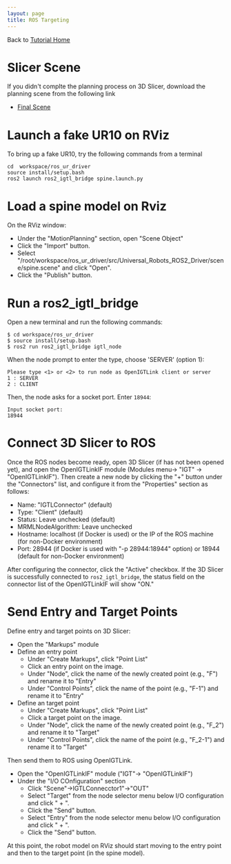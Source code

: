 ```yaml
---
layout: page
title: ROS Targeting
---
```


Back to [Tutorial Home](/ismr2023/)



Slicer Scene
============

If you didn't complte the planning process on 3D Slicer, download the planning scene from the following link

- [Final Scene](https://1drv.ms/u/s!AhiABcbe1DByhKsG9_tS46YvcfMj2Q?e=8s73FX)


Launch a fake UR10 on RViz
==========================

To bring up a fake UR10, try the following commands from a terminal
~~~
cd  workspace/ros_ur_driver
source install/setup.bash
ros2 launch ros2_igtl_bridge spine.launch.py
~~~

Load a spine model on Rviz
==========================

On the RViz window:
- Under the "MotionPlanning" section, open "Scene Object"
- Click the "Import" button.
- Select "/root/workspace/ros_ur_driver/src/Universal_Robots_ROS2_Driver/scene/spine.scene" and click "Open".
- Click the "Publish" button.

Run a ros2_igtl_bridge
======================

Open a new terminal and run the following commands:

~~~~
$ cd workspace/ros_ur_driver
$ source install/setup.bash
$ ros2 run ros2_igtl_bridge igtl_node
~~~~

When the node prompt to enter the type, choose 'SERVER' (option 1):

~~~~
Please type <1> or <2> to run node as OpenIGTLink client or server
1 : SERVER
2 : CLIENT
~~~~

Then, the node asks for a socket port. Enter `18944`:

~~~~
Input socket port:
18944
~~~~

Connect 3D Slicer to ROS
========================

Once the ROS nodes become ready, open 3D Slicer (if has not been opened yet), and open the OpenIGTLinkIF module (Modules menu-> "IGT" -> "OpenIGTLinkIF"). Then create a new node by clicking the "+" button under the "Connectors" list, and configure it from the "Properties" section as follows:
- Name: "IGTLConnector" (default)
- Type: "Client" (default)
- Status: Leave unchecked (default)
- MRMLNodeAlgorithm: Leave unchecked
- Hostname: localhost (if Docker is used) or the IP of the ROS machine (for non-Docker environment)
- Port: 28944 (if Docker is used with "-p 28944:18944" option) or 18944 (default for non-Docker environment)

After configuring the connector, click the "Active" checkbox. If the 3D Slicer is successfully connected to `ros2_igtl_bridge`, the status field on the connector list of the OpenIGTLinkIF will show "ON."


Send Entry and Target Points
============================

Define entry and target points on 3D Slicer:
- Open the "Markups" module
- Define an entry point
  - Under "Create Markups", click "Point List"
  - Click an entry point on the image.
  - Under "Node", click the name of the newly created point (e.g., "F") and rename it to "Entry"
  - Under "Control Points", click the name of the point (e.g., "F-1") and rename it to "Entry"
- Define an target point
  - Under "Create Markups", click "Point List"
  - Click a target point on the image.
  - Under "Node", click the name of the newly created point (e.g., "F_2") and rename it to "Target"
  - Under "Control Points", click the name of the point (e.g., "F_2-1") and rename it to "Target"

Then send them to ROS using OpenIGTLink.
- Open the "OpenIGTLinkIF" module ("IGT"-> "OpenIGTLinkIF")
- Under the "I/O COnfiguration" section
  - Click "Scene"->IGTLConnecctor1"->"OUT"
  - Select "Target" from the node selector menu below I/O configuration and click " + ".
  - Click the "Send" button.
  - Select "Entry" from the node selector menu below I/O configuration and click " + ".
  - Click the "Send" button.

At this point, the robot model on RViz should start moving to the entry point and then to the target point (in the spine model).





  





